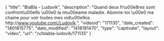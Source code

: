 {
    "title": "BlaBla - Ludovik",
    "description": "Quand deux fr\u00e8res sont confront\u00e9s \u00e0 la m\u00eame maladie. Abonne-toi \u00e0 ma chaine pour voir toutes mes vid\u00e9os http:\/\/www.youtube.com\/Ludovik.",
    "videoid": "171135",
    "date_created": "1401815775",
    "date_modified": "1418181470",
    "type": "captivate",
    "layout": "video",
    "url": "\/v\/blabla-ludovik\/171135"
}
